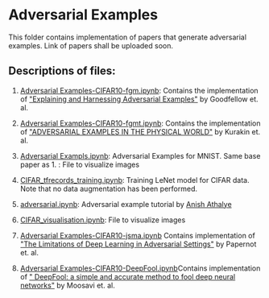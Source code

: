 # Adversarial Examples
This folder contains implementation of papers that generate adversarial examples. Link of papers shall be uploaded soon. 

## Descriptions of files:

1. [Adversarial Examples-CIFAR10-fgm.ipynb](https://github.com/siddhanthp27/adversarial_examples/blob/master/Adversarial%20Examples-CIFAR10-fgm.ipynb): Contains the implementation of ["Explaining and Harnessing Adversarial Examples"](https://arxiv.org/abs/1412.6572) by Goodfellow et. al. 

2. [Adversarial Examples-CIFAR10-fgmt.ipynb](https://github.com/siddhanthp27/adversarial_examples/blob/master/Adversarial%20Examples-CIFAR10-fgmt.ipynb): Contains the implementation of ["ADVERSARIAL EXAMPLES IN THE PHYSICAL WORLD"](https://arxiv.org/pdf/1607.02533.pdf) by Kurakin et. al.

3. [Adversarial Exampls.ipynb](https://github.com/siddhanthp27/adversarial_examples/blob/master/Adversarial%20Exampls.ipynb): Adversarial Examples for MNIST. Same base paper as 1. : File to visualize images 

4. [CIFAR_tfrecords_training.ipynb](https://github.com/siddhanthp27/adversarial_examples/blob/master/CIFAR_tfrecords_training.ipynb): Training LeNet model for CIFAR data. Note that no data augmentation has been performed. 

5. [adversarial.ipynb](https://github.com/siddhanthp27/adversarial_examples/blob/master/adversarial.ipynb): Adversarial example tutorial by [Anish Athalye](https://github.com/anishathalye/)

6. [CIFAR_visualisation.ipynb](https://github.com/siddhanthp27/adversarial_examples/blob/master/CIFAR_visualisation.ipynb): File to visualize images 

7. [Adversarial Examples-CIFAR10-jsma.ipynb](https://github.com/siddhanthp27/adversarial_examples/blob/master/Adversarial%20Examples-CIFAR10-jsma.ipynb) Contains implementation of ["The Limitations of Deep Learning in Adversarial Settings"](https://arxiv.org/abs/1511.07528) by Papernot et. al.

8. [Adversarial Examples-CIFAR10-DeepFool.ipynb](https://github.com/siddhanthp27/adversarial_examples/blob/master/Adversarial%20Examples-CIFAR10-DeepFool.ipynb)Contains implementation of ["
DeepFool: a simple and accurate method to fool deep neural networks"](https://arxiv.org/abs/1511.04599) by Moosavi et. al.
